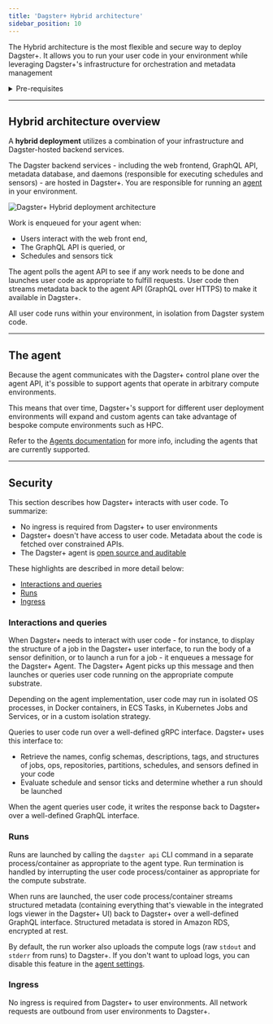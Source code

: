 ```yaml
---
title: 'Dagster+ Hybrid architecture'
sidebar_position: 10
---
```


The Hybrid architecture is the most flexible and secure way to deploy Dagster+. It allows you to run your user code in your environment while leveraging Dagster+'s infrastructure for orchestration and metadata management

<details>
  <summary>Pre-requisites</summary>

Before you begin, you should have:

- A [Dagster+ account](/dagster-plus/getting-started)
- [Basic familiarity with Dagster](/getting-started/quickstart)

</details>

---

## Hybrid architecture overview

A **hybrid deployment** utilizes a combination of your infrastructure and Dagster-hosted backend services.

The Dagster backend services - including the web frontend, GraphQL API, metadata database, and daemons (responsible for executing schedules and sensors) - are hosted in Dagster+. You are responsible for running an [agent](/todo) in your environment.

![Dagster+ Hybrid deployment architecture](/img/placeholder.svg)

Work is enqueued for your agent when:

- Users interact with the web front end,
- The GraphQL API is queried, or
- Schedules and sensors tick

The agent polls the agent API to see if any work needs to be done and launches user code as appropriate to fulfill requests. User code then streams metadata back to the agent API (GraphQL over HTTPS) to make it available in Dagster+.

All user code runs within your environment, in isolation from Dagster system code.

---

## The agent

Because the agent communicates with the Dagster+ control plane over the agent API, it's possible to support agents that operate in arbitrary compute environments.

This means that over time, Dagster+'s support for different user deployment environments will expand and custom agents can take advantage of bespoke compute environments such as HPC.

Refer to the [Agents documentation](/todo) for more info, including the agents that are currently supported.

---

## Security

This section describes how Dagster+ interacts with user code. To summarize:

- No ingress is required from Dagster+ to user environments
- Dagster+ doesn't have access to user code. Metadata about the code is fetched over constrained APIs.
- The Dagster+ agent is [open source and auditable](https://github.com/dagster-io/dagster-cloud)

These highlights are described in more detail below:

- [Interactions and queries](#interactions-and-queries)
- [Runs](#runs)
- [Ingress](#ingress)

### Interactions and queries

When Dagster+ needs to interact with user code - for instance, to display the structure of a job in the Dagster+ user interface, to run the body of a sensor definition, or to launch a run for a job - it enqueues a message for the Dagster+ Agent. The Dagster+ Agent picks up this message and then launches or queries user code running on the appropriate compute substrate.

Depending on the agent implementation, user code may run in isolated OS processes, in Docker containers, in ECS Tasks, in Kubernetes Jobs and Services, or in a custom isolation strategy.

Queries to user code run over a well-defined gRPC interface. Dagster+ uses this interface to:

- Retrieve the names, config schemas, descriptions, tags, and structures of jobs, ops, repositories, partitions, schedules, and sensors defined in your code
- Evaluate schedule and sensor ticks and determine whether a run should be launched

When the agent queries user code, it writes the response back to Dagster+ over a well-defined GraphQL interface.

### Runs

Runs are launched by calling the `dagster api` CLI command in a separate process/container as appropriate to the agent type. Run termination is handled by interrupting the user code process/container as appropriate for the compute substrate.

When runs are launched, the user code process/container streams structured metadata (containing everything that's viewable in the integrated logs viewer in the Dagster+ UI) back to Dagster+ over a well-defined GraphQL interface. Structured metadata is stored in Amazon RDS, encrypted at rest.

By default, the run worker also uploads the compute logs (raw `stdout` and `stderr` from runs) to Dagster+. If you don't want to upload logs, you can disable this feature in the [agent settings](/dagster-plus/deployment/management/settings/hybrid-agent-settings).

### Ingress

No ingress is required from Dagster+ to user environments. All network requests are outbound from user environments to Dagster+.
